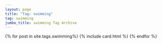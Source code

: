 ```yaml
---
layout: page
title: "Tag: swimming"
tag: swimming
jumbo_title: swimming Tag Archive
---
```


{% for post in site.tags.swimming%}
{% include card.html %}
{% endfor %}

